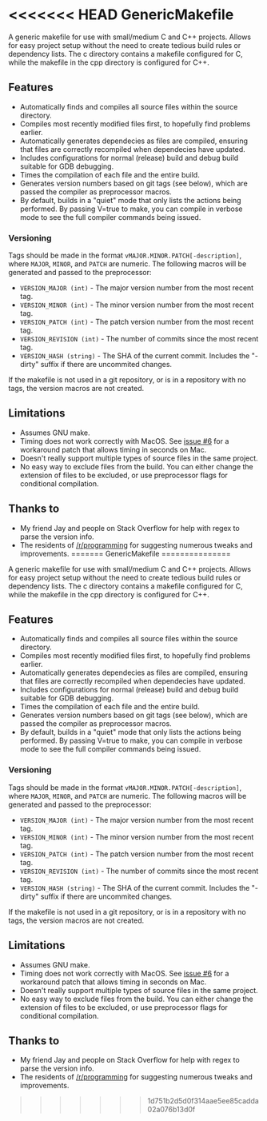 <<<<<<< HEAD
GenericMakefile
===============

A generic makefile for use with small/medium C and C++ projects. Allows for
easy project setup without the need to create tedious build rules or
dependency lists. The c directory contains a makefile configured for C, while
the makefile in the cpp directory is configured for C++.

## Features
* Automatically finds and compiles all source files within the source directory.
* Compiles most recently modified files first, to hopefully find problems earlier.
* Automatically generates dependecies as files are compiled, ensuring that files are correctly recompiled when dependecies have updated.
* Includes configurations for normal (release) build and debug build suitable for GDB debugging.
* Times the compilation of each file and the entire build.
* Generates version numbers based on git tags (see below), which are passed the compiler as preprocessor macros.
* By default, builds in a "quiet" mode that only lists the actions being performed. By passing V=true to make, you can compile in verbose mode to see the full compiler commands being issued.

### Versioning
Tags should be made in the format `vMAJOR.MINOR.PATCH[-description]`, where `MAJOR`, `MINOR`, and `PATCH` are numeric. The following macros will be generated and passed to the preprocessor:
* `VERSION_MAJOR (int)` - The major version number from the most recent tag.
* `VERSION_MINOR (int)` - The minor version number from the most recent tag.
* `VERSION_PATCH (int)` - The patch version number from the most recent tag.
* `VERSION_REVISION (int)` - The number of commits since the most recent tag.
* `VERSION_HASH (string)` - The SHA of the current commit. Includes the "-dirty" suffix if there are uncommited changes.

If the makefile is not used in a git repository, or is in a repository with no tags, the version macros are not created.

## Limitations
* Assumes GNU make.
* Timing does not work correctly with MacOS. See [issue #6](https://github.com/mbcrawfo/GenericMakefile/issues/6) for a workaround patch that allows timing in seconds on Mac.
* Doesn't really support multiple types of source files in the same project.
* No easy way to exclude files from the build. You can either change the
  extension of files to be excluded, or use preprocessor flags for
  conditional compilation.

## Thanks to
* My friend Jay and people on Stack Overflow for help with regex to parse the version info.
* The residents of [/r/programming](https://www.reddit.com/r/programming/) for suggesting numerous tweaks and improvements.
=======
GenericMakefile
===============

A generic makefile for use with small/medium C and C++ projects. Allows for
easy project setup without the need to create tedious build rules or
dependency lists. The c directory contains a makefile configured for C, while
the makefile in the cpp directory is configured for C++.

## Features
* Automatically finds and compiles all source files within the source directory.
* Compiles most recently modified files first, to hopefully find problems earlier.
* Automatically generates dependecies as files are compiled, ensuring that files are correctly recompiled when dependecies have updated.
* Includes configurations for normal (release) build and debug build suitable for GDB debugging.
* Times the compilation of each file and the entire build.
* Generates version numbers based on git tags (see below), which are passed the compiler as preprocessor macros.
* By default, builds in a "quiet" mode that only lists the actions being performed. By passing V=true to make, you can compile in verbose mode to see the full compiler commands being issued.

### Versioning
Tags should be made in the format `vMAJOR.MINOR.PATCH[-description]`, where `MAJOR`, `MINOR`, and `PATCH` are numeric. The following macros will be generated and passed to the preprocessor:
* `VERSION_MAJOR (int)` - The major version number from the most recent tag.
* `VERSION_MINOR (int)` - The minor version number from the most recent tag.
* `VERSION_PATCH (int)` - The patch version number from the most recent tag.
* `VERSION_REVISION (int)` - The number of commits since the most recent tag.
* `VERSION_HASH (string)` - The SHA of the current commit. Includes the "-dirty" suffix if there are uncommited changes.

If the makefile is not used in a git repository, or is in a repository with no tags, the version macros are not created.

## Limitations
* Assumes GNU make.
* Timing does not work correctly with MacOS. See [issue #6](https://github.com/mbcrawfo/GenericMakefile/issues/6) for a workaround patch that allows timing in seconds on Mac.
* Doesn't really support multiple types of source files in the same project.
* No easy way to exclude files from the build. You can either change the
  extension of files to be excluded, or use preprocessor flags for
  conditional compilation.

## Thanks to
* My friend Jay and people on Stack Overflow for help with regex to parse the version info.
* The residents of [/r/programming](https://www.reddit.com/r/programming/) for suggesting numerous tweaks and improvements.
>>>>>>> 1d751b2d5d0f314aae5ee85cadda02a076b13d0f
